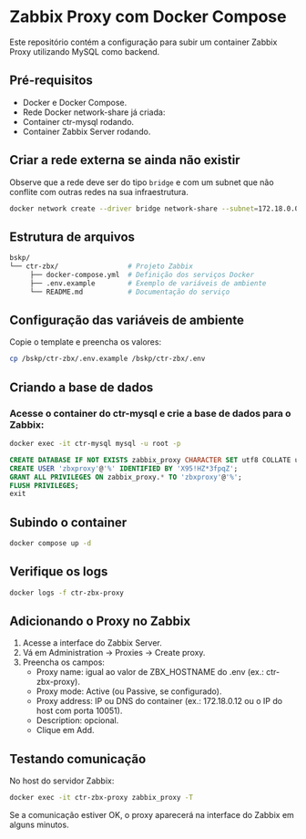 # Zabbix Proxy com Docker Compose

Este repositório contém a configuração para subir um container Zabbix Proxy utilizando MySQL como backend.

## Pré-requisitos

- Docker e Docker Compose.
- Rede Docker network-share já criada:
- Container ctr-mysql rodando.
- Container Zabbix Server rodando.

## Criar a rede externa se ainda não existir

Observe que a rede deve ser do tipo `bridge` e com um subnet que não conflite com outras redes na sua infraestrutura.

```bash
docker network create --driver bridge network-share --subnet=172.18.0.0/16
````

## Estrutura de arquivos

```bash
bskp/
└── ctr-zbx/                 # Projeto Zabbix
     ├── docker-compose.yml  # Definição dos serviços Docker
     ├── .env.example        # Exemplo de variáveis de ambiente
     └── README.md           # Documentação do serviço
```

## Configuração das variáveis de ambiente

Copie o template e preencha os valores:

```bash
cp /bskp/ctr-zbx/.env.example /bskp/ctr-zbx/.env
```

## Criando a base de dados

### Acesse o container do ctr-mysql e crie a base de dados para o Zabbix:

```bash
docker exec -it ctr-mysql mysql -u root -p
```

```sql
CREATE DATABASE IF NOT EXISTS zabbix_proxy CHARACTER SET utf8 COLLATE utf8_bin;
CREATE USER 'zbxproxy'@'%' IDENTIFIED BY 'X95!HZ*3fpqZ';
GRANT ALL PRIVILEGES ON zabbix_proxy.* TO 'zbxproxy'@'%';
FLUSH PRIVILEGES;
exit
```

## Subindo o container

```bash
docker compose up -d
```

## Verifique os logs

```bash
docker logs -f ctr-zbx-proxy
```

## Adicionando o Proxy no Zabbix

1. Acesse a interface do Zabbix Server.
2. Vá em Administration → Proxies → Create proxy.
3. Preencha os campos:
   - Proxy name: igual ao valor de ZBX_HOSTNAME do .env (ex.: ctr-zbx-proxy).
   - Proxy mode: Active (ou Passive, se configurado).
   - Proxy address: IP ou DNS do container (ex.: 172.18.0.12 ou o IP do host com porta 10051).
   - Description: opcional.
   - Clique em Add.

## Testando comunicação

No host do servidor Zabbix:

```bash
docker exec -it ctr-zbx-proxy zabbix_proxy -T
```

Se a comunicação estiver OK, o proxy aparecerá na interface do Zabbix em alguns minutos.

